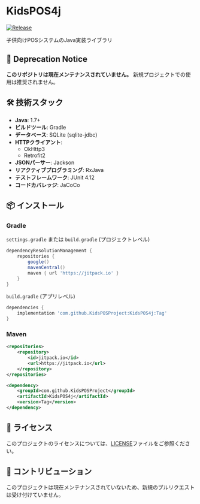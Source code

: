# KidsPOS4j

[![Release](https://jitpack.io/v/KidsPOSProject/KidsPOS4j.svg)](https://jitpack.io/#KidsPOSProject/KidsPOS4j)

子供向けPOSシステムのJava実装ライブラリ

## 🚨 Deprecation Notice

**このリポジトリは現在メンテナンスされていません。**
新規プロジェクトでの使用は推奨されません。

## 🛠️ 技術スタック

- **Java**: 1.7+
- **ビルドツール**: Gradle
- **データベース**: SQLite (sqlite-jdbc)
- **HTTPクライアント**:
  - OkHttp3
  - Retrofit2
- **JSONパーサー**: Jackson
- **リアクティブプログラミング**: RxJava
- **テストフレームワーク**: JUnit 4.12
- **コードカバレッジ**: JaCoCo

## 📦 インストール

### Gradle

`settings.gradle` または `build.gradle` (プロジェクトレベル)
```gradle
dependencyResolutionManagement {
    repositories {
        google()
        mavenCentral()
        maven { url 'https://jitpack.io' }
    }
}
```

`build.gradle` (アプリレベル)
```gradle
dependencies {
    implementation 'com.github.KidsPOSProject:KidsPOS4j:Tag'
}
```

### Maven

```xml
<repositories>
    <repository>
        <id>jitpack.io</id>
        <url>https://jitpack.io</url>
    </repository>
</repositories>

<dependency>
    <groupId>com.github.KidsPOSProject</groupId>
    <artifactId>KidsPOS4j</artifactId>
    <version>Tag</version>
</dependency>
```

## 📄 ライセンス

このプロジェクトのライセンスについては、[LICENSE](LICENSE)ファイルをご参照ください。

## 🤝 コントリビューション

このプロジェクトは現在メンテナンスされていないため、新規のプルリクエストは受け付けていません。
